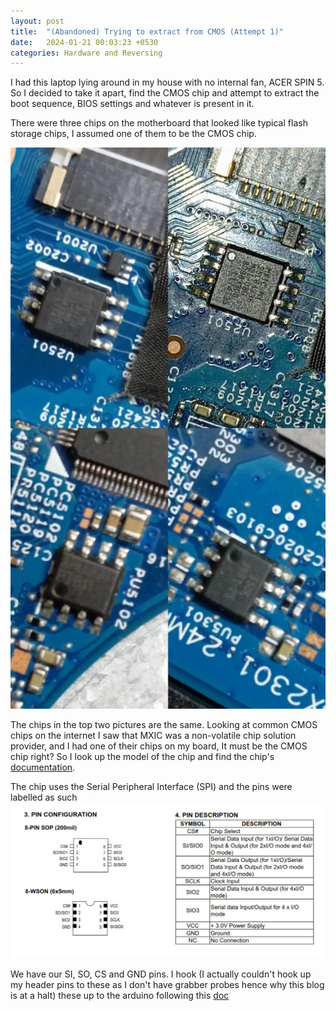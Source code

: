 ```yaml
---
layout: post
title:  "(Abandoned) Trying to extract from CMOS (Attempt 1)"
date:   2024-01-21 00:03:23 +0530
categories: Hardware and Reversing
---
```


I had this laptop lying around in my house with no internal fan, ACER SPIN 5. So I decided to take it apart,
find the CMOS chip and attempt to extract the boot sequence, BIOS settings and whatever is present in it.

There were three chips on the motherboard that looked like typical flash storage chips, I assumed one of them
to be the CMOS chip.

![Picture of the chips on board](https://github.com/azorfus/azorfus.github.io/blob/blog/_posts/2024-01-21-Trying-to-extract-CMOS-(Attempt-1)/3chips.jpeg?raw=true)

The chips in the top two pictures are the same.
Looking at common CMOS chips on the internet I saw that MXIC was a non-volatile chip solution provider, and I had 
one of their chips on my board, It must be the CMOS chip right?
So I look up the model of the chip and find the chip's [documentation][chip_documentation].

The chip uses the Serial Peripheral Interface (SPI) and the pins were labelled as such
![Picture of the pin diagram of the chip](https://github.com/azorfus/azorfus.github.io/blob/blog/_posts/2024-01-21-Trying-to-extract-CMOS-(Attempt-1)/pinconfig.jpeg?raw=true)

We have our SI, SO, CS and GND pins. I hook (I actually couldn't hook up my header pins to these as I don't have grabber probes hence why this blog is at a halt) these up to the arduino following this [doc][ard_doc_spi]


[chip_documentation]: https://www.macronix.com/Lists/Datasheet/Attachments/8667/MX25L6473F,%203V,%2064Mb,%20v1.3.pdf
[ard_doc_spi]: https://docs.arduino.cc/tutorials/generic/introduction-to-the-serial-peripheral-interface/

